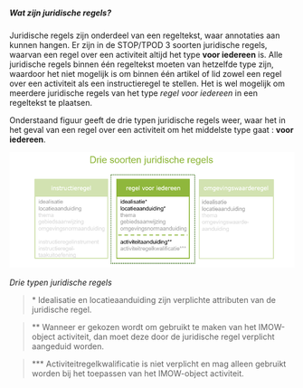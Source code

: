 ﻿##### Wat zijn juridische regels?

Juridische regels zijn onderdeel van een regeltekst, waar annotaties aan kunnen
hangen. Er zijn in de STOP/TPOD 3 soorten juridische regels, waarvan een regel
over een activiteit altijd het type **voor iedereen** is. Alle juridische
regels binnen één regeltekst moeten van hetzelfde type zijn, waardoor het niet
mogelijk is om binnen één artikel of lid zowel een regel over een activiteit als
een instructieregel te stellen. Het is wel mogelijk om meerdere juridische
regels van het type *regel voor iedereen* in een regeltekst te plaatsen.

Onderstaand figuur geeft de drie typen juridische regels weer, waar het in het
geval van een regel over een activiteit om het middelste type gaat : **voor
iedereen**.

![](media/7112TypeJR.png)

*Drie typen juridische regels*

>   \* Idealisatie en locatieaanduiding zijn verplichte attributen van de
>   juridische regel.

>   \*\* Wanneer er gekozen wordt om gebruikt te maken van het IMOW-object
>   activiteit, dan moet deze door de juridische regel verplicht aangeduid
>   worden.

>   \*\*\* Activiteitregelkwalificatie is niet verplicht en mag alleen gebruikt
>   worden bij het toepassen van het IMOW-object activiteit.
